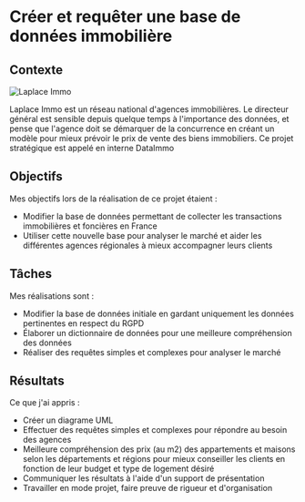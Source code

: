 # Créer et requêter une base de données immobilière

## **Contexte**
![Laplace Immo](https://github.com/user-attachments/assets/9f15af95-85dc-41ce-8b61-efaf8cbdbbe6)

Laplace Immo est un réseau national d'agences immobilières. Le directeur général est sensible depuis quelque temps à l'importance des données, et pense que l'agence doit se démarquer de la concurrence en créant un modèle pour mieux prévoir le prix de vente des biens immobiliers. Ce projet stratégique est appelé en interne DataImmo

## **Objectifs**
Mes objectifs lors de la réalisation de ce projet étaient : 
- Modifier la base de données permettant de collecter les transactions immobilières et foncières en France
- Utiliser cette nouvelle base pour analyser le marché et aider les différentes agences régionales à mieux accompagner leurs clients

## **Tâches**
Mes réalisations sont : 
- Modifier la base de données initiale en gardant uniquement les données pertinentes en respect du RGPD
- Élaborer un dictionnaire de données pour une meilleure compréhension des données
- Réaliser des requêtes simples et complexes pour analyser le marché

## **Résultats**
Ce que j'ai appris : 
- Créer un diagrame UML
- Effectuer des requêtes simples et complexes pour répondre au besoin des agences
- Meilleure compréhension des prix (au m2) des appartements et maisons selon les départements et régions pour mieux conseiller les clients en fonction de leur budget et type de logement désiré
- Communiquer les résultats à l'aide d'un support de présentation
- Travailler en mode projet, faire preuve de rigueur et d'organisation
